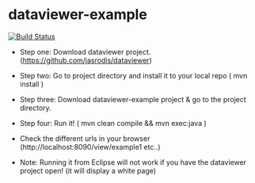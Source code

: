 # dataviewer-example

[![Build Status](https://travis-ci.org/jasrodis/dataviewer-example.svg?branch=master)](https://travis-ci.org/jasrodis/dataviewer-example)

* Step one: Download dataviewer project. (https://github.com/jasrodis/dataviewer)
* Step two: Go to project directory and install it to your local repo ( mvn install )
* Step three: Download dataviewer-example project & go to the project directory.
* Step four: Run it! ( mvn clean compile && mvn exec:java )
* Check the different urls in your browser (http://localhost:8090/view/example1 etc..)

* Note: Running it from Eclipse will not work if you have the dataviewer project open! (it will display a white page)
